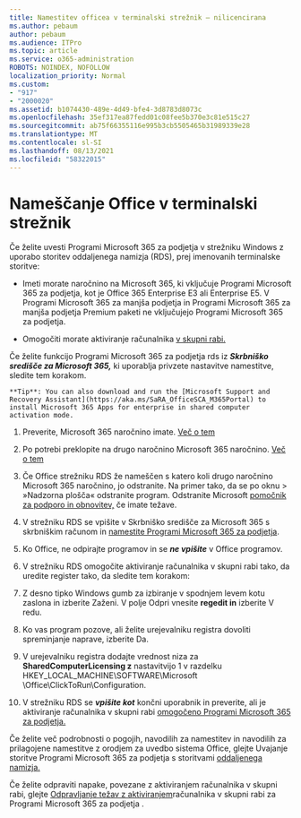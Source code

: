```yaml
---
title: Namestitev officea v terminalski strežnik – nilicencirana
ms.author: pebaum
author: pebaum
ms.audience: ITPro
ms.topic: article
ms.service: o365-administration
ROBOTS: NOINDEX, NOFOLLOW
localization_priority: Normal
ms.custom:
- "917"
- "2000020"
ms.assetid: b1074430-489e-4d49-bfe4-3d8783d8073c
ms.openlocfilehash: 35ef317ea87fedd01c08fee5b370e3c81e515c27
ms.sourcegitcommit: ab75f66355116e995b3cb5505465b31989339e28
ms.translationtype: MT
ms.contentlocale: sl-SI
ms.lasthandoff: 08/13/2021
ms.locfileid: "58322015"
---
```

# <a name="installing-office-on-a-terminal-server"></a>Nameščanje Office v terminalski strežnik

Če želite uvesti Programi Microsoft 365 za podjetja v strežniku Windows z uporabo storitev oddaljenega namizja (RDS), prej imenovanih terminalske storitve:
  
- Imeti morate naročnino na Microsoft 365, ki vključuje Programi Microsoft 365 za podjetja, kot je Office 365 Enterprise E3 ali Enterprise E5. V Programi Microsoft 365 za manjša podjetja in Programi Microsoft 365 za manjša podjetja Premium paketi ne vključujejo Programi Microsoft 365 za podjetja.

- Omogočiti morate aktiviranje računalnika [v skupni rabi.](https://docs.microsoft.com/DeployOffice/overview-shared-computer-activation)

Če želite funkcijo Programi Microsoft 365 za podjetja rds iz ***Skrbniško središče za Microsoft 365,*** ki uporablja privzete nastavitve namestitve, sledite tem korakom.

    **Tip**: You can also download and run the [Microsoft Support and Recovery Assistant](https://aka.ms/SaRA_OfficeSCA_M365Portal) to install Microsoft 365 Apps for enterprise in shared computer activation mode.
  
1. Preverite, Microsoft 365 naročnino imate. [Več o tem](https://docs.microsoft.com/microsoft-365/admin/admin-overview/what-subscription-do-i-have)

2. Po potrebi preklopite na drugo naročnino Microsoft 365 naročnino. [Več o tem](https://docs.microsoft.com/microsoft-365/commerce/subscriptions/switch-to-a-different-plan)

3. Če Office strežniku RDS že nameščen s katero koli drugo naročnino Microsoft 365 naročnino, jo odstranite. Na primer tako, da se po oknu \> »Nadzorna plošča« odstranite program. Odstranite Microsoft [pomočnik za podporo in obnovitev,](https://aka.ms/SARA-OfficeUninstall-Alchemy) če imate težave.

4. V strežniku RDS se vpišite v Skrbniško središče za Microsoft 365 s skrbniškim računom in [namestite Programi Microsoft 365 za podjetja](https://portal.office.com/OLS/MySoftware.aspx).

5. Ko Office, ne odpirajte programov in se ***ne vpišite*** v Office programov.

6. V strežniku RDS omogočite aktiviranje računalnika v skupni rabi tako, da uredite register tako, da sledite tem korakom:

1. Z desno tipko Windows gumb za izbiranje v spodnjem levem kotu zaslona in izberite Zaženi. V polje Odpri vnesite **regedit in** izberite V redu.

2. Ko vas program pozove, ali želite urejevalniku registra dovoliti spreminjanje naprave, izberite Da.

3. V urejevalniku registra dodajte vrednost niza za **SharedComputerLicensing z** nastavitvijo 1 v razdelku HKEY_LOCAL_MACHINE\SOFTWARE\Microsoft \Office\ClickToRun\Configuration.

7. V strežniku RDS se ***vpišite kot*** končni uporabnik in preverite, ali je aktiviranje računalnika v skupni rabi [omogočeno Programi Microsoft 365 za podjetja.](https://docs.microsoft.com/DeployOffice/troubleshoot-shared-computer-activation#verify-that-activation-for-microsoft-365-apps-succeeded)

Če želite več podrobnosti o pogojih, navodilih za namestitev in navodilih za prilagojene namestitve z orodjem za uvedbo sistema Office, glejte Uvajanje storitve Programi Microsoft 365 za podjetja s storitvami [oddaljenega namizja.](https://docs.microsoft.com/DeployOffice/deploy-microsoft-365-apps-remote-desktop-services)
  
Če želite odpraviti napake, povezane z aktiviranjem računalnika v skupni rabi, glejte [Odpravljanje težav z aktiviranjem](https://docs.microsoft.com/DeployOffice/troubleshoot-shared-computer-activation)računalnika v skupni rabi za Programi Microsoft 365 za podjetja .
  